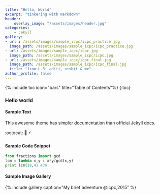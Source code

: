 ```yaml
---
title: "Hello, World"
excerpt: "tinkering with markdown"
header:
    overlay_image: "/assets/images/header.jpg"
categories:
    - Jekyll
gallery:
- url : /assets/images/sample_icpc/icpc_practice.jpg
  image_path: /assets/images/sample_icpc/icpc_practice.jpg
- url: /assets/images/sample_icpc/icpc.jpg
  image_path: /assets/images/sample_icpc/icpc.jpg
- url: /assets/images/sample_icpc/icpc_final.jpg
  image_path: /assets/images/sample_icpc/icpc_final.jpg
  title: "from L-R: aditi, nishit & me"
author_profile: false
---
```

{% include toc icon="bars" title="Table of Contents"%}
{:toc}

### Hello world

#### Sample Text
This awesome theme has simpler [documentation](https://mmistakes.github.io/minimal-mistakes/docs/quick-start-guide/)
than official [Jekyll docs](https://jekyllrb.com/docs/quickstart/).

:octocat: :book: :zap:

#### Sample Code Snippet
```python
from fractions import gcd
lcm = lambda x,y : x*y/gcd(x,y)
print lcm(18,4) #36
```

#### Sample Image Gallery
{% include gallery caption="My brief adventure @icpc,2015" %}
